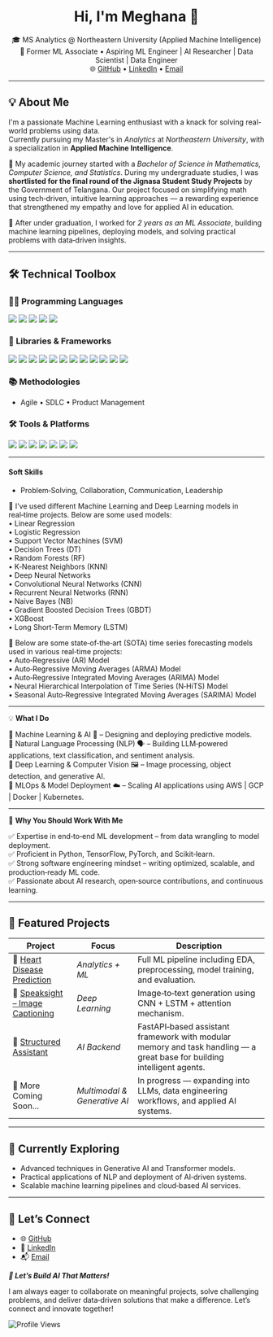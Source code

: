 <h1 align="center">Hi, I'm Meghana 👋</h1>

<p align="center">
  🎓 MS Analytics @ Northeastern University (Applied Machine Intelligence)<br>
  💼 Former ML Associate • Aspiring ML Engineer | AI Researcher | Data Scientist | Data Engineer<br>
  🌐 <a href="https://github.com/Meghanayalam">GitHub</a> • 
  <a href="https://www.linkedin.com/in/meghanayalam">LinkedIn</a> • 
  <a href="mailto:yalammeghana@gmail.com">Email</a>
</p>

---

## 💡 About Me

I'm a passionate Machine Learning enthusiast with a knack for solving real-world problems using data.  
Currently pursuing my Master's in *Analytics* at *Northeastern University*, with a specialization in **Applied Machine Intelligence**.

📘 My academic journey started with a *Bachelor of Science in Mathematics, Computer Science, and Statistics*. During my undergraduate studies, I was **shortlisted for the final round of the Jignasa Student Study Projects** by the Government of Telangana. Our project focused on simplifying math using tech‑driven, intuitive learning approaches — a rewarding experience that strengthened my empathy and love for applied AI in education.

💼 After under graduation, I worked for *2 years as an ML Associate*, building machine learning pipelines, deploying models, and solving practical problems with data‑driven insights.

---
## 🛠️ Technical Toolbox

### 👩‍💻 Programming Languages
<p>
  <img src="https://img.shields.io/badge/Python-3776AB?logo=python&logoColor=white&style=flat-square"/>
  <img src="https://img.shields.io/badge/Java-ED8B00?logo=java&logoColor=white&style=flat-square"/>
  <img src="https://img.shields.io/badge/SQL-4479A1?logo=postgresql&logoColor=white&style=flat-square"/>
  <img src="https://img.shields.io/badge/PL%2FSQL-336791?logo=oracle&logoColor=white&style=flat-square"/>
  <img src="https://img.shields.io/badge/HTML-E34F26?logo=html5&logoColor=white&style=flat-square"/>
</p>

### 🧪 Libraries & Frameworks
<p>
  <img src="https://img.shields.io/badge/TensorFlow-FF6F00?logo=tensorflow&logoColor=white&style=flat-square"/>
  <img src="https://img.shields.io/badge/PyTorch-EE4C2C?logo=pytorch&logoColor=white&style=flat-square"/>
  <img src="https://img.shields.io/badge/Scikit--Learn-F7931E?logo=scikitlearn&logoColor=white&style=flat-square"/>
  <img src="https://img.shields.io/badge/NumPy-013243?logo=numpy&logoColor=white&style=flat-square"/>
  <img src="https://img.shields.io/badge/Pandas-150458?logo=pandas&logoColor=white&style=flat-square"/>
  <img src="https://img.shields.io/badge/Matplotlib-008080?logo=python&logoColor=white&style=flat-square"/>
  <img src="https://img.shields.io/badge/Seaborn-008080?logo=python&logoColor=white&style=flat-square"/>
  <img src="https://img.shields.io/badge/LIME-FF4081?logo=python&logoColor=white&style=flat-square"/>
  <img src="https://img.shields.io/badge/SHAP-FF4500?logo=python&logoColor=white&style=flat-square"/>
  <img src="https://img.shields.io/badge/Flask-000000?logo=flask&logoColor=white&style=flat-square"/>
  <img src="https://img.shields.io/badge/Django-092E20?logo=django&logoColor=white&style=flat-square"/>
  <img src="https://img.shields.io/badge/Spring-6DB33F?logo=spring&logoColor=white&style=flat-square"/>
</p>

### 📚 Methodologies
- Agile • SDLC • Product Management

### 🛠️ Tools & Platforms
<p>
  <img src="https://img.shields.io/badge/Git-F05032?logo=git&logoColor=white&style=flat-square"/>
  <img src="https://img.shields.io/badge/BitBucket-0052CC?logo=bitbucket&logoColor=white&style=flat-square"/>
  <img src="https://img.shields.io/badge/Tortoise_SVN-80B3FF?logo=subversion&logoColor=white&style=flat-square"/>
  <img src="https://img.shields.io/badge/GCP-4285F4?logo=google-cloud&logoColor=white&style=flat-square"/>
  <img src="https://img.shields.io/badge/Docker-2496ED?logo=docker&logoColor=white&style=flat-square"/>
  <img src="https://img.shields.io/badge/Jenkins-D24939?logo=jenkins&logoColor=white&style=flat-square"/>
  <img src="https://img.shields.io/badge/CI%2FCD-47A248?logo=githubactions&logoColor=white&style=flat-square"/>
</p>



----

#### **Soft Skills**  
- Problem‑Solving, Collaboration, Communication, Leadership

🔭 I've used different Machine Learning and Deep Learning models in real‑time projects. Below are some used models:  
• Linear Regression  
• Logistic Regression  
• Support Vector Machines (SVM)  
• Decision Trees (DT)  
• Random Forests (RF)  
• K‑Nearest Neighbors (KNN)  
• Deep Neural Networks  
• Convolutional Neural Networks (CNN)  
• Recurrent Neural Networks (RNN)  
• Naive Bayes (NB)  
• Gradient Boosted Decision Trees (GBDT)  
• XGBoost  
• Long Short‑Term Memory (LSTM)

🔭 Below are some state‑of‑the‑art (SOTA) time series forecasting models used in various real‑time projects:  
• Auto‑Regressive (AR) Model  
• Auto‑Regressive Moving Averages (ARMA) Model  
• Auto‑Regressive Integrated Moving Averages (ARIMA) Model  
• Neural Hierarchical Interpolation of Time Series (N‑HiTS) Model  
• Seasonal Auto‑Regressive Integrated Moving Averages (SARIMA) Model  

---

💡 **What I Do**

🔹 Machine Learning & AI 🤖 – Designing and deploying predictive models.  
🔹 Natural Language Processing (NLP) 🗣️ – Building LLM‑powered applications, text classification, and sentiment analysis.  
🔹 Deep Learning & Computer Vision 🖼️ – Image processing, object detection, and generative AI.  
🔹 MLOps & Model Deployment ☁️ – Scaling AI applications using AWS | GCP | Docker | Kubernetes.

---

🎯 **Why You Should Work With Me**

✅ Expertise in end‑to‑end ML development – from data wrangling to model deployment.  
✅ Proficient in Python, TensorFlow, PyTorch, and Scikit‑learn.  
✅ Strong software engineering mindset – writing optimized, scalable, and production‑ready ML code.  
✅ Passionate about AI research, open‑source contributions, and continuous learning.

---

## 🚀 Featured Projects

| Project | Focus | Description |
|--------|-------|-------------|
| 💓 [Heart Disease Prediction](https://github.com/Meghanayalam/Heart-disease-prediction) | *Analytics + ML* | Full ML pipeline including EDA, preprocessing, model training, and evaluation. |
| 🧠 [Speaksight – Image Captioning](https://github.com/Meghanayalam/Speaksight) | *Deep Learning* | Image‑to‑text generation using CNN + LSTM + attention mechanism. |
| 🤖 [Structured Assistant](https://github.com/Meghanayalam/structured_assistant) | *AI Backend* | FastAPI‑based assistant framework with modular memory and task handling — a great base for building intelligent agents. |
| 🔄 More Coming Soon... | *Multimodal & Generative AI* | In progress — expanding into LLMs, data engineering workflows, and applied AI systems. |

---

## 🌱 Currently Exploring
- Advanced techniques in Generative AI and Transformer models.  
- Practical applications of NLP and deployment of AI‑driven systems.  
- Scalable machine learning pipelines and cloud‑based AI services.

---

## 🤝 Let’s Connect
- 🌐 [GitHub](https://github.com/Meghanayalam)  
- 💼 [LinkedIn](https://www.linkedin.com/in/meghanayalam)  
- 📬 [Email](mailto:yalammeghana@gmail.com)

***🚀 Let’s Build AI That Matters!***

I am always eager to collaborate on meaningful projects, solve challenging problems, and deliver data‑driven solutions that make a difference. Let’s connect and innovate together!

![Profile Views](https://komarev.com/ghpvc/?username=Meghanayalam&color=blue&style=flat)
